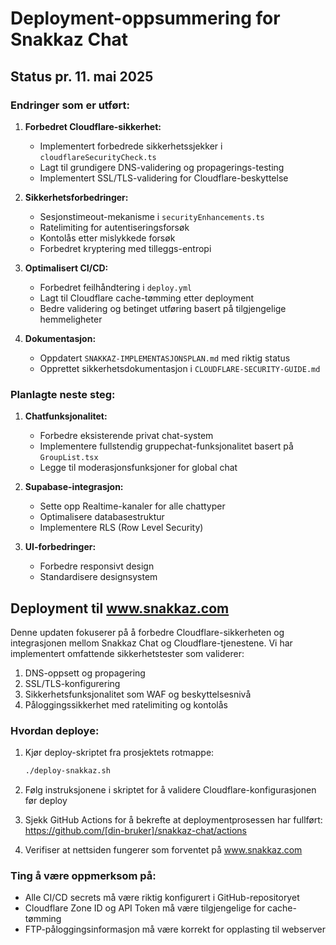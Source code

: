 # Deployment-oppsummering for Snakkaz Chat

## Status pr. 11. mai 2025

### Endringer som er utført:
1. **Forbedret Cloudflare-sikkerhet:**
   - Implementert forbedrede sikkerhetssjekker i `cloudflareSecurityCheck.ts`
   - Lagt til grundigere DNS-validering og propagerings-testing
   - Implementert SSL/TLS-validering for Cloudflare-beskyttelse

2. **Sikkerhetsforbedringer:**
   - Sesjonstimeout-mekanisme i `securityEnhancements.ts`
   - Ratelimiting for autentiseringsforsøk
   - Kontolås etter mislykkede forsøk
   - Forbedret kryptering med tilleggs-entropi

3. **Optimalisert CI/CD:**
   - Forbedret feilhåndtering i `deploy.yml`
   - Lagt til Cloudflare cache-tømming etter deployment
   - Bedre validering og betinget utføring basert på tilgjengelige hemmeligheter

4. **Dokumentasjon:**
   - Oppdatert `SNAKKAZ-IMPLEMENTASJONSPLAN.md` med riktig status
   - Opprettet sikkerhetsdokumentasjon i `CLOUDFLARE-SECURITY-GUIDE.md`

### Planlagte neste steg:
1. **Chatfunksjonalitet:**
   - Forbedre eksisterende privat chat-system 
   - Implementere fullstendig gruppechat-funksjonalitet basert på `GroupList.tsx`
   - Legge til moderasjonsfunksjoner for global chat

2. **Supabase-integrasjon:**
   - Sette opp Realtime-kanaler for alle chattyper
   - Optimalisere databasestruktur 
   - Implementere RLS (Row Level Security)

3. **UI-forbedringer:**
   - Forbedre responsivt design
   - Standardisere designsystem

## Deployment til www.snakkaz.com

Denne updaten fokuserer på å forbedre Cloudflare-sikkerheten og integrasjonen mellom Snakkaz Chat og Cloudflare-tjenestene. Vi har implementert omfattende sikkerhetstester som validerer:

1. DNS-oppsett og propagering
2. SSL/TLS-konfigurering
3. Sikkerhetsfunksjonalitet som WAF og beskyttelsesnivå
4. Påloggingssikkerhet med ratelimiting og kontolås

### Hvordan deploye:

1. Kjør deploy-skriptet fra prosjektets rotmappe:
   ```bash
   ./deploy-snakkaz.sh
   ```

2. Følg instruksjonene i skriptet for å validere Cloudflare-konfigurasjonen før deploy

3. Sjekk GitHub Actions for å bekrefte at deploymentprosessen har fullført:
   https://github.com/[din-bruker]/snakkaz-chat/actions

4. Verifiser at nettsiden fungerer som forventet på www.snakkaz.com

### Ting å være oppmerksom på:

- Alle CI/CD secrets må være riktig konfigurert i GitHub-repositoryet
- Cloudflare Zone ID og API Token må være tilgjengelige for cache-tømming
- FTP-påloggingsinformasjon må være korrekt for opplasting til webserver
